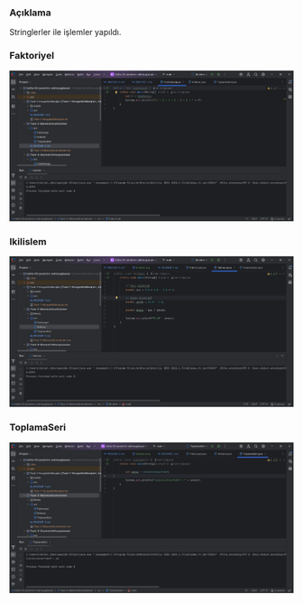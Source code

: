 ### Açıklama
Stringlerler ile işlemler yapıldı.
### Faktoriyel
![img.png](Media/Faktoriyel.png)
### Ikilislem
![img.png](Media/Ikilislem.png)
### ToplamaSeri
![img.png](Media/ToplamaSeri.png)